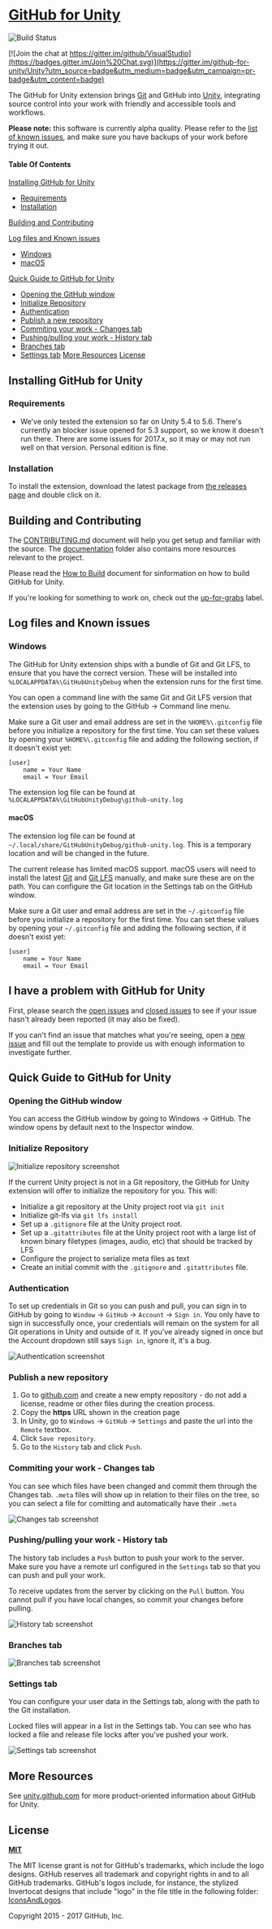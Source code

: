 # [GitHub for Unity](https://unity.github.com)

![Build Status](https://ci.appveyor.com/api/projects/status/github/github-for-unity/Unity?branch=master&svg=true)

[![Join the chat at https://gitter.im/github/VisualStudio](https://badges.gitter.im/Join%20Chat.svg)](https://gitter.im/github-for-unity/Unity?utm_source=badge&utm_medium=badge&utm_campaign=pr-badge&utm_content=badge)

The GitHub for Unity extension brings [Git](https://git-scm.com/) and GitHub into [Unity](https://unity3d.com/), integrating source control into your work with friendly and accessible tools and workflows.

**Please note:** this software is currently alpha quality. Please refer to the [list of known issues](https://github.com/github-for-unity/Unity/issues?q=is%3Aissue+is%3Aopen+label%3Abug), and make sure you have backups of your work before trying it out.

#### Table Of Contents

[Installing GitHub for Unity](#installing-github-for-unity)
  * [Requirements](#requirements)
  * [Installation](#installation)

[Building and Contributing](#building-and-contributing)

[Log files and Known issues](#log-files-and-known-issues)
  * [Windows](#windows)
  * [macOS](#macos)

[Quick Guide to GitHub for Unity](#quick-guide-to-gitHub-for-unity)
  * [Opening the GitHub window](#opening-the-github-window)
  * [Initialize Repository](#initialize-repository)
  * [Authentication](#authentication)
  * [Publish a new repository](#publish-a-new-repository)
  * [Commiting your work - Changes tab](#commiting-your-work---changes-tab)
  * [Pushing/pulling your work - History tab](#pushingpulling-your-work---history-tab)
  * [Branches tab](#branches-tab)
  * [Settings tab](#settings-tab)
[More Resources](#more-resources)
[License](#license)

## Installing GitHub for Unity

### Requirements

- We've only tested the extension so far on Unity 5.4 to 5.6. There's currently an blocker issue opened for 5.3 support, so we know it doesn't run there. There are some issues for 2017.x, so it may or may not run well on that version. Personal edition is fine.

### Installation

To install the extension, download the latest package from [the releases page](https://github.com/github-for-unity/Unity/releases) and double click on it.

## Building and Contributing

The [CONTRIBUTING.md](CONTRIBUTING.md) document will help you get setup and familiar with the source. The [documentation](docs/) folder also contains more resources relevant to the project.

Please read the [How to Build](docs/contributing/how-to-build.md) document for sinformation on how to build GitHub for Unity.

If you're looking for something to work on, check out the [up-for-grabs](https://github.com/github-for-unity/Unity/issues?q=is%3Aopen+is%3Aissue+label%3Aup-for-grabs) label.

## Log files and Known issues

### Windows

The GitHub for Unity extension ships with a bundle of Git and Git LFS, to ensure that you have the correct version. These will be installed into `%LOCALAPPDATA%\GitHubUnityDebug` when the extension runs for the first time.

You can open a command line with the same Git and Git LFS version that the extension uses by going to the GitHub -> Command line menu.

Make sure a Git user and email address are set in the `%HOME%\.gitconfig` file before you initialize a repository for the first time. You can set these values by opening your `%HOME%\.gitconfig`  file and adding the following section, if it doesn't exist yet:

```
[user]
	name = Your Name
	email = Your Email
```

The extension log file can be found at `%LOCALAPPDATA%\GitHubUnityDebug\github-unity.log`

#### macOS

The extension log file can be found at `~/.local/share/GitHubUnityDebug/github-unity.log`. This is a temporary location and will be changed in the future.

The current release has limited macOS support. macOS users will need to install the latest [Git](https://git-scm.com/downloads) and [Git LFS](https://git-lfs.github.com/) manually, and make sure these are on the path. You can configure the Git location in the Settings tab on the GitHub window.

Make sure a Git user and email address are set in the `~/.gitconfig` file before you initialize a repository for the first time. You can set these values by opening your `~/.gitconfig` file and adding the following section, if it doesn't exist yet:

```
[user]
	name = Your Name
	email = Your Email
```

## I have a problem with GitHub for Unity

First, please search the [open issues](https://github.com/github-for-unity/Unity/issues?q=is%3Aopen)
and [closed issues](https://github.com/github-for-unity/Unity/issues?q=is%3Aclosed)
to see if your issue hasn't already been reported (it may also be fixed).

If you can't find an issue that matches what you're seeing, open a [new issue](https://github.com/github-for-unity/Unity/issues/new)
and fill out the template to provide us with enough information to investigate
further.

## Quick Guide to GitHub for Unity

### Opening the GitHub window

You can access the GitHub window by going to Windows -> GitHub. The window opens by default next to the Inspector window.

### Initialize Repository

![Initialize repository screenshot](https://user-images.githubusercontent.com/121322/27644875-7fc6302a-5bd9-11e7-98d0-c09b2e450503.png)

If the current Unity project is not in a Git repository, the GitHub for Unity extension will offer to initialize the repository for you. This will:

- Initialize a git repository at the Unity project root via `git init`
- Initialize git-lfs via `git lfs install`
- Set up a `.gitignore` file at the Unity project root.
- Set up a `.gitattributes` file at the Unity project root with a large list of known binary filetypes (images, audio, etc) that should be tracked by LFS
- Configure the project to serialize meta files as text
- Create an initial commit with the `.gitignore` and `.gitattributes` file.

### Authentication

To set up credentials in Git so you can push and pull, you can sign in to GitHub by going to `Window` -> `GitHub` -> `Account` -> `Sign in`. You only have to sign in successfully once, your credentials will remain on the system for all Git operations in Unity and outside of it. If you've already signed in once but the Account dropdown still says `Sign in`, ignore it, it's a bug.

![Authentication screenshot](https://user-images.githubusercontent.com/121322/27644895-8f22f904-5bd9-11e7-8a93-e6bfe0c24a74.png)

### Publish a new repository

1. Go to [github.com](https://github.com) and create a new empty repository - do not add a license, readme or other files during the creation process.
2. Copy the **https** URL shown in the creation page
3. In Unity, go to `Windows` -> `GitHub` -> `Settings` and paste the url into the `Remote` textbox.
3. Click `Save repository`.
4. Go to the `History` tab and click `Push`.

### Commiting your work - Changes tab

You can see which files have been changed and commit them through the Changes tab. `.meta` files will show up in relation to their files on the tree, so you can select a file for comitting and automatically have their `.meta` 

![Changes tab screenshot](https://user-images.githubusercontent.com/121322/27644933-ab00af72-5bd9-11e7-84c3-edec495f87f5.png)

### Pushing/pulling your work - History tab

The history tab includes a `Push` button to push your work to the server. Make sure you have a remote url configured in the `Settings` tab so that you can push and pull your work.

To receive updates from the server by clicking on the `Pull` button. You cannot pull if you have local changes, so commit your changes before pulling.

![History tab screenshot](https://user-images.githubusercontent.com/121322/27644965-c1109bba-5bd9-11e7-9257-4fa38f5c67d1.png)

### Branches tab

![Branches tab screenshot](https://user-images.githubusercontent.com/121322/27644978-cd3c5622-5bd9-11e7-9dcb-6ae5d5c7dc8a.png)

### Settings tab

You can configure your user data in the Settings tab, along with the path to the Git installation.

Locked files will appear in a list in the Settings tab. You can see who has locked a file and release file locks after you've pushed your work.

![Settings tab screenshot](https://user-images.githubusercontent.com/121322/27644993-d9d325a0-5bd9-11e7-86f5-beee00e9e8b8.png)

## More Resources

See [unity.github.com](https://unity.github.com) for more product-oriented
information about GitHub for Unity.

## License

**[MIT](LICENSE)**

The MIT license grant is not for GitHub's trademarks, which include the logo
designs. GitHub reserves all trademark and copyright rights in and to all
GitHub trademarks. GitHub's logos include, for instance, the stylized
Invertocat designs that include "logo" in the file title in the following
folder: [IconsAndLogos](https://github.com/github-for-unity/Unity/tree/master/src/UnityExtension/Assets/Editor/GitHub.Unity/IconsAndLogos).

Copyright 2015 - 2017 GitHub, Inc.
